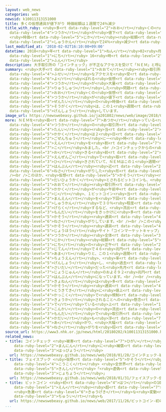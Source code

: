 ```yaml
---
layout: web_news
categories: web
newsid: k10011313151000
title: 多くの仮想通貨が値下がり 時価総額は１週間で24％減少
title_with_ruby: <ruby>多<rt data-ruby-level="2">おお</rt></ruby>くの<ruby>仮想<rt data-ruby-level="5">かそう</rt></ruby><ruby>通貨<rt
  data-ruby-level="4">つうか</rt></ruby>が<ruby>値下<rt data-ruby-level="6">ねさ</rt></ruby>がり
  <ruby>時価<rt data-ruby-level="5">じか</rt></ruby><ruby>総額<rt data-ruby-level="5">そうがく</rt></ruby>は１<ruby>週間<rt
  data-ruby-level="2">しゅうかん</rt></ruby>で24％<ruby>減少<rt data-ruby-level="5">げんしょう</rt></ruby>
last_modified_at: '2018-02-02T16:10:00+09:00'
datetime: 2018<ruby>年<rt data-ruby-level="1">ねん</rt></ruby>02<ruby>月<rt data-ruby-level="1">がつ</rt></ruby>02<ruby>日<rt
  data-ruby-level="1">にち</rt></ruby> 16<ruby>時<rt data-ruby-level="2">じ</rt></ruby>10<ruby>分<rt
  data-ruby-level="2">ふん</rt></ruby>
description: 大手取引所の「コインチェック」が不正なアクセスを受けて「ＮＥＭ」と呼ばれる仮想通貨が大量に流出した問題をきっかけに、このところ多くの仮想通貨が値下がりしていて、全体の時価総額は、この１週間で２４％減少しています。
summary: <ruby>大手<rt data-ruby-level="1">おおて</rt></ruby><ruby>取引所<rt data-ruby-level="3">とりひきじょ</rt></ruby>の「コインチェック」が<ruby>不正<rt
  data-ruby-level="4">ふせい</rt></ruby>なアクセスを<ruby>受<rt data-ruby-level="3">う</rt></ruby>けて「ＮＥＭ」と<ruby>呼<rt
  data-ruby-level="6">よ</rt></ruby>ばれる<ruby>仮想<rt data-ruby-level="5">かそう</rt></ruby><ruby>通貨<rt
  data-ruby-level="4">つうか</rt></ruby>が<ruby>大量<rt data-ruby-level="4">たいりょう</rt></ruby>に<ruby>流出<rt
  data-ruby-level="3">りゅうしゅつ</rt></ruby>した<ruby>問題<rt data-ruby-level="3">もんだい</rt></ruby>をきっかけに、このところ<ruby>多<rt
  data-ruby-level="2">おお</rt></ruby>くの<ruby>仮想<rt data-ruby-level="5">かそう</rt></ruby><ruby>通貨<rt
  data-ruby-level="4">つうか</rt></ruby>が<ruby>値下<rt data-ruby-level="6">ねさ</rt></ruby>がりしていて、<ruby>全体<rt
  data-ruby-level="3">ぜんたい</rt></ruby>の<ruby>時価<rt data-ruby-level="5">じか</rt></ruby><ruby>総額<rt
  data-ruby-level="5">そうがく</rt></ruby>は、この１<ruby>週間<rt data-ruby-level="2">しゅうかん</rt></ruby>で２４％<ruby>減少<rt
  data-ruby-level="5">げんしょう</rt></ruby>しています。
image_url: https://newswebeasy.github.io/ja201802/news/web/image/2018/02/02/K10011313151_1802021619_1802021619_01_02.jpg
more: ＮＥＭを<ruby>扱<rt data-ruby-level="7">あつか</rt></ruby>っている<ruby>仮想<rt data-ruby-level="5">かそう</rt></ruby><ruby>通貨<rt
  data-ruby-level="4">つうか</rt></ruby>の<ruby>取引所<rt data-ruby-level="3">とりひきじょ</rt></ruby>「Ｚａｉｆ」によりますと、ＮＥＭの１<ruby>単位<rt
  data-ruby-level="4">たんい</rt></ruby><ruby>当<rt data-ruby-level="2">あ</rt></ruby>たりの<ruby>価格<rt
  data-ruby-level="5">かかく</rt></ruby>は２<ruby>日<rt data-ruby-level="1">にち</rt></ruby>の<ruby>午前中<rt
  data-ruby-level="2">ごぜんちゅう</rt></ruby>に一<ruby>時<rt data-ruby-level="2">じ</rt></ruby>、５５<ruby>円<rt
  data-ruby-level="1">えん</rt></ruby>を<ruby>割<rt data-ruby-level="7">わ</rt></ruby>り<ruby>込<rt
  data-ruby-level="7">こ</rt></ruby>みました。<br />コインチェックからの<ruby>流出<rt data-ruby-level="3">りゅうしゅつ</rt></ruby>が<ruby>起<rt
  data-ruby-level="3">お</rt></ruby>きる<ruby>前<rt data-ruby-level="2">まえ</rt></ruby>は１００<ruby>円前後<rt
  data-ruby-level="2">えんぜんご</rt></ruby>で<ruby>取<rt data-ruby-level="3">と</rt></ruby>り<ruby>引<rt
  data-ruby-level="3">ひ</rt></ruby>きされていて、ＮＥＭはこの１<ruby>週間<rt data-ruby-level="2">しゅうかん</rt></ruby>で<ruby>半分<rt
  data-ruby-level="2">はんぶん</rt></ruby><ruby>近<rt data-ruby-level="2">ちか</rt></ruby>くに<ruby>値下<rt
  data-ruby-level="6">ねさ</rt></ruby>がりした<ruby>形<rt data-ruby-level="2">かたち</rt></ruby>です。<br
  /><br />このほか、<ruby>仮想<rt data-ruby-level="5">かそう</rt></ruby><ruby>通貨<rt data-ruby-level="4">つうか</rt></ruby>の<ruby>代表格<rt
  data-ruby-level="5">だいひょうかく</rt></ruby>とされるビットコインも、<ruby>国内<rt data-ruby-level="2">こくない</rt></ruby>の<ruby>大手<rt
  data-ruby-level="1">おおて</rt></ruby><ruby>取引所<rt data-ruby-level="3">とりひきじょ</rt></ruby>での<ruby>価格<rt
  data-ruby-level="5">かかく</rt></ruby>が<ruby>午前中<rt data-ruby-level="2">ごぜんちゅう</rt></ruby>に一<ruby>時<rt
  data-ruby-level="2">じ</rt></ruby>、１ビットコイン<ruby>当<rt data-ruby-level="2">あ</rt></ruby>たり９０<ruby>万円<rt
  data-ruby-level="2">まんえん</rt></ruby>を<ruby>下回<rt data-ruby-level="2">したまわ</rt></ruby>り、この１<ruby>週間<rt
  data-ruby-level="2">しゅうかん</rt></ruby>で３０％<ruby>程度<rt data-ruby-level="5">ていど</rt></ruby><ruby>下落<rt
  data-ruby-level="3">げらく</rt></ruby>するなど、<ruby>流出<rt data-ruby-level="3">りゅうしゅつ</rt></ruby><ruby>問題<rt
  data-ruby-level="3">もんだい</rt></ruby>をきっかけに<ruby>多<rt data-ruby-level="2">おお</rt></ruby>くの<ruby>仮想<rt
  data-ruby-level="5">かそう</rt></ruby><ruby>通貨<rt data-ruby-level="4">つうか</rt></ruby>が<ruby>値下<rt
  data-ruby-level="6">ねさ</rt></ruby>がりしています。<br /><br />この<ruby>結果<rt data-ruby-level="4">けっか</rt></ruby>、<ruby>仮想<rt
  data-ruby-level="5">かそう</rt></ruby><ruby>通貨<rt data-ruby-level="4">つうか</rt></ruby>の<ruby>情報<rt
  data-ruby-level="5">じょうほう</rt></ruby>サイト「コインマーケットキャップ」によりますと、<ruby>仮想<rt data-ruby-level="5">かそう</rt></ruby><ruby>通貨<rt
  data-ruby-level="4">つうか</rt></ruby><ruby>全体<rt data-ruby-level="3">ぜんたい</rt></ruby>の<ruby>時価<rt
  data-ruby-level="5">じか</rt></ruby><ruby>総額<rt data-ruby-level="5">そうがく</rt></ruby>は、２<ruby>日<rt
  data-ruby-level="1">にち</rt></ruby>の<ruby>正午<rt data-ruby-level="2">しょうご</rt></ruby><ruby>時点<rt
  data-ruby-level="2">じてん</rt></ruby>で４６<ruby>兆円<rt data-ruby-level="4">ちょうえん</rt></ruby><ruby>余<rt
  data-ruby-level="5">あま</rt></ruby>りと、この１<ruby>週間<rt data-ruby-level="2">しゅうかん</rt></ruby>でおよそ１５<ruby>兆円<rt
  data-ruby-level="4">ちょうえん</rt></ruby>、<ruby>率<rt data-ruby-level="5">りつ</rt></ruby>にして２４％<ruby>減少<rt
  data-ruby-level="5">げんしょう</rt></ruby>し、<ruby>過去<rt data-ruby-level="5">かこ</rt></ruby><ruby>最大<rt
  data-ruby-level="4">さいだい</rt></ruby>だった<ruby>先月<rt data-ruby-level="1">せんげつ</rt></ruby><ruby>上旬<rt
  data-ruby-level="7">じょうじゅん</rt></ruby>のおよそ９２<ruby>兆円<rt data-ruby-level="4">ちょうえん</rt></ruby>から<ruby>半分<rt
  data-ruby-level="2">はんぶん</rt></ruby>になっています。<br /><br /><ruby>専門家<rt data-ruby-level="6">せんもんか</rt></ruby>は「<ruby>去年<rt
  data-ruby-level="3">きょねん</rt></ruby>は<ruby>多<rt data-ruby-level="2">おお</rt></ruby>くの<ruby>仮想<rt
  data-ruby-level="5">かそう</rt></ruby><ruby>通貨<rt data-ruby-level="4">つうか</rt></ruby>が<ruby>投機的<rt
  data-ruby-level="4">とうきてき</rt></ruby>に<ruby>値上<rt data-ruby-level="6">ねあ</rt></ruby>がりした。しかしこのところは<ruby>各国<rt
  data-ruby-level="4">かっこく</rt></ruby>で<ruby>規制<rt data-ruby-level="5">きせい</rt></ruby>が<ruby>強化<rt
  data-ruby-level="3">きょうか</rt></ruby>されることへの<ruby>懸念<rt data-ruby-level="7">けねん</rt></ruby>が<ruby>出<rt
  data-ruby-level="1">で</rt></ruby>ている<ruby>上<rt data-ruby-level="1">うえ</rt></ruby>、<ruby>今回<rt
  data-ruby-level="2">こんかい</rt></ruby>の<ruby>流出<rt data-ruby-level="3">りゅうしゅつ</rt></ruby><ruby>問題<rt
  data-ruby-level="3">もんだい</rt></ruby>で<ruby>取引所<rt data-ruby-level="3">とりひきじょ</rt></ruby>のセキュリティーの<ruby>課題<rt
  data-ruby-level="4">かだい</rt></ruby>も<ruby>浮<rt data-ruby-level="7">う</rt></ruby>かび<ruby>上<rt
  data-ruby-level="7">あ</rt></ruby>がり、<ruby>大幅<rt data-ruby-level="7">おおはば</rt></ruby>な<ruby>値下<rt
  data-ruby-level="6">ねさ</rt></ruby>がりを<ruby>招<rt data-ruby-level="5">まね</rt></ruby>いている」としています。
source_url: https://www3.nhk.or.jp/news/html/20180202/k10011313151000.html
related_news:
- title: コインチェック <ruby>被害<rt data-ruby-level="7">ひがい</rt></ruby><ruby>受<rt data-ruby-level="3">う</rt></ruby>けた26<ruby>万人<rt
    data-ruby-level="2">まんにん</rt></ruby>に<ruby>補償<rt data-ruby-level="7">ほしょう</rt></ruby>と<ruby>発表<rt
    data-ruby-level="3">はっぴょう</rt></ruby>
  url: https://newswebeasy.github.io/news/web/2018/01/28/コインチェック-被害受けた26万人に補償と発表
- title: フェイスブック <ruby>仮想<rt data-ruby-level="5">かそう</rt></ruby><ruby>通貨<rt data-ruby-level="4">つうか</rt></ruby>の<ruby>広告<rt
    data-ruby-level="4">こうこく</rt></ruby> <ruby>全世界<rt data-ruby-level="3">ぜんせかい</rt></ruby>で<ruby>禁止<rt
    data-ruby-level="5">きんし</rt></ruby>「<ruby>虚偽<rt data-ruby-level="7">きょぎ</rt></ruby>を<ruby>助長<rt
    data-ruby-level="3">じょちょう</rt></ruby>」
  url: https://newswebeasy.github.io/news/web/2018/01/31/フェイスブック-仮想通貨の広告-全世界で禁止虚偽を助長
- title: ビットコイン <ruby>初<rt data-ruby-level="4">はつ</rt></ruby>の100<ruby>万<rt data-ruby-level="2">まん</rt></ruby><ruby>円<rt
    data-ruby-level="1">えん</rt></ruby><ruby>超<rt data-ruby-level="7">ちょう</rt></ruby>
    <ruby>急激<rt data-ruby-level="6">きゅうげき</rt></ruby>な<ruby>変動<rt data-ruby-level="4">へんどう</rt></ruby>に<ruby>注意<rt
    data-ruby-level="3">ちゅうい</rt></ruby>も
  url: https://newswebeasy.github.io/news/web/2017/11/26/ビットコイン-初の100万円超-急激な変動に注意も
...
```

